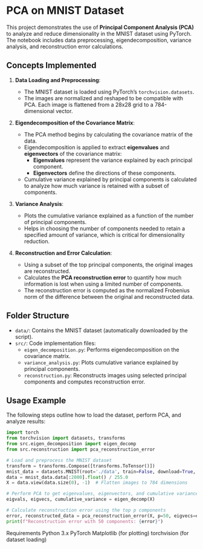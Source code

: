 # PCA on MNIST Dataset

This project demonstrates the use of **Principal Component Analysis (PCA)** to analyze and reduce dimensionality in the MNIST dataset using PyTorch. The notebook includes data preprocessing, eigendecomposition, variance analysis, and reconstruction error calculations.

## Concepts Implemented

1. **Data Loading and Preprocessing**:
   - The MNIST dataset is loaded using PyTorch’s `torchvision.datasets`.
   - The images are normalized and reshaped to be compatible with PCA. Each image is flattened from a 28x28 grid to a 784-dimensional vector.

2. **Eigendecomposition of the Covariance Matrix**:
   - The PCA method begins by calculating the covariance matrix of the data.
   - Eigendecomposition is applied to extract **eigenvalues** and **eigenvectors** of the covariance matrix:
     - **Eigenvalues** represent the variance explained by each principal component.
     - **Eigenvectors** define the directions of these components.
   - Cumulative variance explained by principal components is calculated to analyze how much variance is retained with a subset of components.

3. **Variance Analysis**:
   - Plots the cumulative variance explained as a function of the number of principal components.
   - Helps in choosing the number of components needed to retain a specified amount of variance, which is critical for dimensionality reduction.

4. **Reconstruction and Error Calculation**:
   - Using a subset of the top principal components, the original images are reconstructed.
   - Calculates the **PCA reconstruction error** to quantify how much information is lost when using a limited number of components.
   - The reconstruction error is computed as the normalized Frobenius norm of the difference between the original and reconstructed data.

## Folder Structure

- `data/`: Contains the MNIST dataset (automatically downloaded by the script).
- `src/`: Code implementation files:
  - `eigen_decomposition.py`: Performs eigendecomposition on the covariance matrix.
  - `variance_analysis.py`: Plots cumulative variance explained by principal components.
  - `reconstruction.py`: Reconstructs images using selected principal components and computes reconstruction error.

## Usage Example

The following steps outline how to load the dataset, perform PCA, and analyze results:

```python
import torch
from torchvision import datasets, transforms
from src.eigen_decomposition import eigen_decomp
from src.reconstruction import pca_reconstruction_error

# Load and preprocess the MNIST dataset
transform = transforms.Compose([transforms.ToTensor()])
mnist_data = datasets.MNIST(root='./data', train=False, download=True, transform=transform)
data = mnist_data.data[:2000].float() / 255.0
X = data.view(data.size(0), -1)  # Flatten images to 784 dimensions

# Perform PCA to get eigenvalues, eigenvectors, and cumulative variance
eigvals, eigvecs, cumulative_variance = eigen_decomp(X)

# Calculate reconstruction error using the top p components
error, reconstructed_data = pca_reconstruction_error(X, p=50, eigvecs=eigvecs)
print(f"Reconstruction error with 50 components: {error}")
```
Requirements
Python 3.x
PyTorch
Matplotlib (for plotting)
torchvision (for dataset loading)
